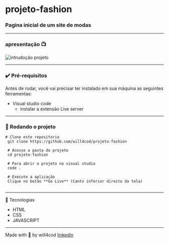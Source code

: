 # projeto-fashion

### Pagina inicial de um site de modas

---

### apresentação 📺
![intrudoção projeto](/imagens/introducao.gif)

--- 

### ✔️ Pré-requisitos
Antes de rodar, você vai precisar ter instalado em sua máquina as seguintes ferramentas:

- Visual studio code
  - instalar a extensão Live server
---
  
### 🏁 Rodando o projeto
```
# Clone este repositorio
 git clone https://github.com/will4cod/projeto-fashion
 
 # Acesse a pasta do projeto
 cd projeto-fashion
 
 # Para abrir o projeto no visual studio  
 code .
 
 # Execute a aplicação
 Clique no botão **Go Live** (Canto inferior direito da tela)
 
```
---

 🔧 Tecnologias

- HTML
- CSS
- JAVASCRIPT

---

Made with 💙 by will4cod <a href="https://www.linkedin.com/in/william-fernandes-4806a0173/" target="_blank">linkedin</a>
